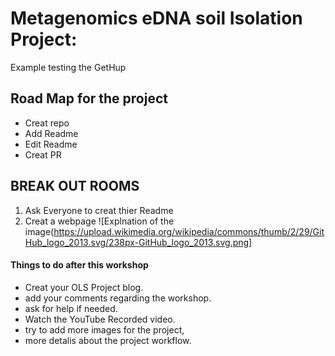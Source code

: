 # Metagenomics eDNA soil Isolation Project:
Example testing the GetHup
## Road Map for the project
* Creat repo
* Add Readme
* Edit Readme
* Creat PR

## BREAK OUT ROOMS
1. Ask Everyone to creat thier Readme
2. Creat a webpage
![Explnation of the image(https://upload.wikimedia.org/wikipedia/commons/thumb/2/29/GitHub_logo_2013.svg/238px-GitHub_logo_2013.svg.png]

#### Things to do after this workshop
- Creat your OLS Project blog.
- add your comments regarding the workshop.
- ask for help if needed.
- Watch the YouTube Recorded video.
- try to add more images for the project,
- more detalis about the project workflow.

